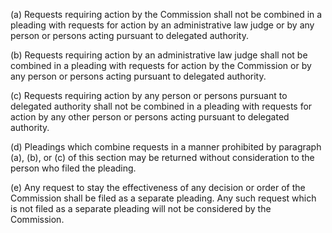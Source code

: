 (a) Requests requiring action by the Commission shall not be combined in a pleading with requests for action by an administrative law judge or by any person or persons acting pursuant to delegated authority.

(b) Requests requiring action by an administrative law judge shall not be combined in a pleading with requests for action by the Commission or by any person or persons acting pursuant to delegated authority.

(c) Requests requiring action by any person or persons pursuant to delegated authority shall not be combined in a pleading with requests for action by any other person or persons acting pursuant to delegated authority.

(d) Pleadings which combine requests in a manner prohibited by paragraph (a), (b), or (c) of this section may be returned without consideration to the person who filed the pleading.

(e) Any request to stay the effectiveness of any decision or order of the Commission shall be filed as a separate pleading. Any such request which is not filed as a separate pleading will not be considered by the Commission.
                                    

